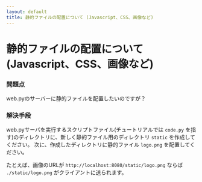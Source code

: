 ```yaml
---
layout: default
title: 静的ファイルの配置について (Javascript、CSS、画像など)
---
```


# 静的ファイルの配置について (Javascript、CSS、画像など)

### 問題点
web.pyのサーバーに静的ファイルを配置したいのですが？

### 解決手段

web.pyサーバを実行するスクリプトファイル(チュートリアルでは <code>code.py</code> を指す)のディレクトリに、新しく静的ファイル用のディレクトリ <code>static</code> を作成してください。
次に、作成したディレクトリに静的ファイル <code>logo.png</code> を配置してください。

たとえば、画像のURLが <code>http://localhost:8080/static/logo.png</code> ならば <code>./static/logo.png</code> がクライアントに送られます。